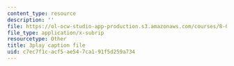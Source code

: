 ```yaml
---
content_type: resource
description: ''
file: https://ol-ocw-studio-app-production.s3.amazonaws.com/courses/8-04-quantum-physics-i-spring-2013/c7ec7f1cacf5ae547ca191f5d259a734_H5m39G-FAwE.srt
file_type: application/x-subrip
resourcetype: Other
title: 3play caption file
uid: c7ec7f1c-acf5-ae54-7ca1-91f5d259a734
---
```

